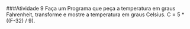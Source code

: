 ###Atividade 9
Faça um Programa que peça a temperatura em graus Fahrenheit, transforme e mostre a temperatura em graus Celsius.
C = 5 * ((F-32) / 9).